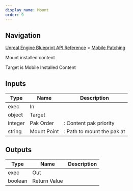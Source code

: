 ```yaml
---
display_name: Mount
order: 9
---
```

## Navigation

[Unreal Engine Blueprint API Reference](https://dev.epicgames.com/documentation/en-us/unreal-engine/BlueprintAPI) > [Mobile Patching](https://dev.epicgames.com/documentation/en-us/unreal-engine/BlueprintAPI/MobilePatching)

Mount installed content

Target is Mobile Installed Content

## Inputs

| Type | Name | Description |
| --- | --- | --- |
| exec | In |  |
| object | Target |  |
| integer | Pak Order | : Content pak priority |
| string | Mount Point | : Path to mount the pak at |

## Outputs

| Type | Name | Description |
| --- | --- | --- |
| exec | Out |  |
| boolean | Return Value |  |
